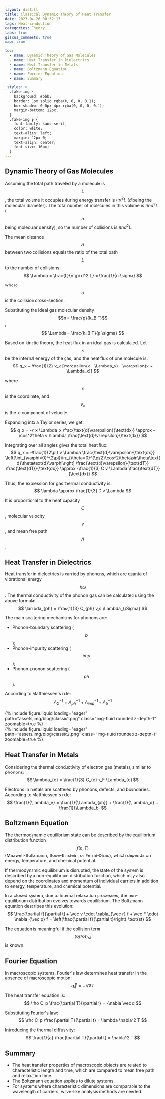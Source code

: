 ```yaml
---
layout: distill
title: Classical Dynamic Theory of Heat Transfer
date: 2023-04-26 00:32:13
tags: Heat-conduction
categories: Theory
tabs: true
giscus_comments: true
map: true

toc:
  - name: Dynamic Theory of Gas Molecules
  - name: Heat Transfer in Dielectrics
  - name: Heat Transfer in Metals
  - name: Boltzmann Equation
  - name: Fourier Equation
  - name: Summary

_styles: >
  .fake-img {
    background: #bbb;
    border: 1px solid rgba(0, 0, 0, 0.1);
    box-shadow: 0 0px 4px rgba(0, 0, 0, 0.1);
    margin-bottom: 12px;
  }
  .fake-img p {
    font-family: sans-serif;
    color: white;
    text-align: left;
    margin: 12px 0;
    text-align: center;
    font-size: 16px;
  }
---
```


## Dynamic Theory of Gas Molecules

Assuming the total path traveled by a molecule is $$L$$, the total volume it occupies during energy transfer is $\pi d^2L$ ($d$ being the molecular diameter). The total number of molecules in this volume is $\pi n d^2 L$ ($$n$$ being molecular density), so the number of collisions is $\pi n d^2 L$.

The mean distance $$\Lambda$$ between two collisions equals the ratio of the total path $$L$$ to the number of collisions:
$$
\Lambda = \frac{L}{n \pi d^2 L} = \frac{1}{n \sigma}
$$

where $$\sigma$$ is the collision cross-section.

Substituting the ideal gas molecular density $$n = \frac{p}{k_B T}$$:
$$
\Lambda = \frac{k_B T}{p \sigma}
$$

Based on kinetic theory, the heat flux in an ideal gas is calculated. Let $$\varepsilon$$ be the internal energy of the gas, and the heat flux of one molecule is:
$$
q_x = \frac{1}{2} v_x [\varepsilon(x - \Lambda_x) - \varepsilon(x + \Lambda_x)]
$$

where $$x$$ is the coordinate, and $$v_x$$ is the x-component of velocity.

Expanding into a Taylor series, we get:
$$
q_x = -v_x \Lambda_x \frac{\text{d}\varepsilon}{\text{dx}} \approx -\cos^2\theta v \Lambda \frac{\text{d}\varepsilon}{\text{dx}}
$$

Integrating over all angles gives the total heat flux:
$$
q_x = -\frac{1}{2\pi} v \Lambda \frac{\text{d}\varepsilon}{\text{dx}}
\left[\int_{\varphi=0}^{2\pi}\int_{\theta=0}^{\pi/2}\cos^2\theta\sin\theta\text{d}\theta\text{d}\varphi\right] \frac{\text{d}\varepsilon}{\text{dT}} \frac{\text{dT}}{\text{dx}}
\approx -\frac{1}{3} C v \Lambda \frac{\text{dT}}{\text{dx}}
$$

Thus, the expression for gas thermal conductivity is:
$$
\lambda \approx \frac{1}{3} C v \Lambda
$$

It is proportional to the heat capacity $$C$$, molecular velocity $$v$$, and mean free path $$\Lambda$$.

## Heat Transfer in Dielectrics

Heat transfer in dielectrics is carried by phonons, which are quanta of vibrational energy $$\hbar \omega$$. The thermal conductivity of the phonon gas can be calculated using the above formula:
$$
\lambda_{ph} = \frac{1}{3} C_{ph} v_s \Lambda_{\Sigma}
$$

The main scattering mechanisms for phonons are:
- Phonon-boundary scattering ($$b$$);
- Phonon-impurity scattering ($$imp$$);
- Phonon-phonon scattering ($$ph$$).

According to Matthiessen's rule:
$$
\Lambda_{\Sigma}^{-1} = \Lambda_{ph}^{-1} + \Lambda_{imp}^{-1} + \Lambda_{b}^{-1}
$$

<div class="row text-center">
    <div class="col-md-6">
        {% include figure.liquid loading="eager" path="assets/img/blog/classic1.png" class="img-fluid rounded z-depth-1" zoomable=true %}
    </div>
    <div class="col-md-6">
        {% include figure.liquid loading="eager" path="assets/img/blog/classic2.png" class="img-fluid rounded z-depth-1" zoomable=true %}
    </div>
</div>

## Heat Transfer in Metals

Considering the thermal conductivity of electron gas (metals), similar to phonons:
$$
\lambda_{e} = \frac{1}{3} C_{e} v_F \Lambda_{e}
$$

Electrons in metals are scattered by phonons, defects, and boundaries. According to Matthiessen's rule:
$$
\frac{1}{\Lambda_e} = \frac{1}{\Lambda_{ph}} + \frac{1}{\Lambda_d} + \frac{1}{\Lambda_b}
$$

## Boltzmann Equation

The thermodynamic equilibrium state can be described by the equilibrium distribution function $$f(\varepsilon, T)$$ (Maxwell-Boltzmann, Bose-Einstein, or Fermi-Dirac), which depends on energy, temperature, and chemical potential.

If thermodynamic equilibrium is disrupted, the state of the system is described by a non-equilibrium distribution function, which may also depend on the coordinates and momentum of individual carriers in addition to energy, temperature, and chemical potential.

In a closed system, due to internal relaxation processes, the non-equilibrium distribution evolves towards equilibrium. The Boltzmann equation describes this evolution:
$$
\frac{\partial f}{\partial t} + \vec v \cdot \nabla_{\vec r} f + \vec F \cdot \nabla_{\vec p} f = \left(\frac{\partial f}{\partial t}\right)_\text{st}
$$

The equation is meaningful if the collision term $$(\partial f/\partial t)_\text{st}$$ is known.

## Fourier Equation

In macroscopic systems, Fourier's law determines heat transfer in the absence of macroscopic motion:
$$
\vec q = -\lambda \nabla T
$$

The heat transfer equation is:
$$
\rho C_p \frac{\partial T}{\partial t} = -\nabla \vec q
$$

Substituting Fourier's law:
$$
\rho C_p \frac{\partial T}{\partial t} = \lambda \nabla^2 T
$$

Introducing the thermal diffusivity:
$$
\frac{1}{a} \frac{\partial T}{\partial t} = \nabla^2 T
$$

## Summary

- The heat transfer properties of macroscopic objects are related to characteristic length and time, which are compared to mean free path and relaxation time.
- The Boltzmann equation applies to dilute systems.
- For systems where characteristic dimensions are comparable to the wavelength of carriers, wave-like analysis methods are needed.

